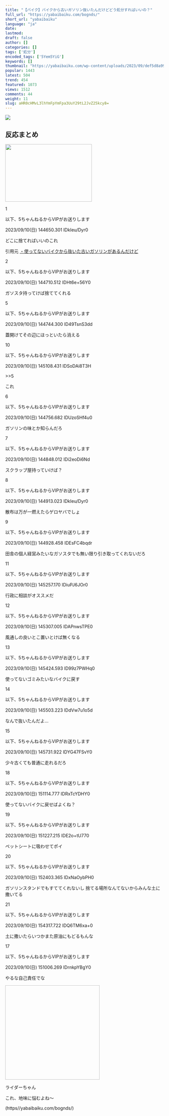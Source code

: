 ```yaml
---
title: "【バイク】バイクから古いガソリン抜いたんだけどどう処分すればいいの？"
full_url: "https://yabaibaiku.com/bognds/"
short_url: "yabaibaiku"
language: "ja"
date: 
lastmod: 
draft: false
author: []
categories: []
tags: ['処分']
encoded_tags: ['5Yem5YiG']
keywords: []
thumbnail: "https://yabaibaiku.com/wp-content/uploads/2023/09/def5d8a9926910f8690797d5bfc7692a.jpg"
popular: 1443
latest: 504
trend: 454
featured: 1073
views: 1512
comments: 44
weight: 11
slug: aHR0cHMvL3lhYmFpYmFpa3UuY29tL2JvZ25kcy8=
---
```


![](https://yabaibaiku.com/wp-content/uploads/2023/09/def5d8a9926910f8690797d5bfc7692a.jpg)

<div><h2>反応まとめ</h2> <p><img src='https//yabaibaiku.com/wp-content/uploads/2023/09/def5d8a9926910f8690797d5bfc7692a.jpg' alt='' width='275' height='183' class='alignnone size-full wp-image-10398'></p> <p class='t_h'><p>1 <p>以下、5ちゃんねるからVIPがお送りします</p> <p> 2023/09/10(日) 144650.301 IDkIeu/Dyr0</p></p></p> <p class='t_b'><p> どこに捨てればいいのこれ </p></p> <p></p> <p>引用元 <a href='https//mi.5ch.net/test/read.cgi/news4vip/1694324810/' target='_blank' rel='noopener'>・使ってないバイクから抜いた古いガソリンがあるんだけど </a></p> <p></p> <p class='t_h'><p>2 <p>以下、5ちゃんねるからVIPがお送りします</p> <p> 2023/09/10(日) 144710.512 IDHt6e+56Y0</p></p></p> <p class='t_b'><p> ガソスタ持ってけば捨ててくれる </p></p> <p></p> <p class='t_h'><p>5 <p>以下、5ちゃんねるからVIPがお送りします</p> <p> 2023/09/10(日) 144744.300 ID49TsnS3dd</p></p></p> <p class='t_b'><p> 蓋開けてその辺にほっといたら消える </p></p> <p></p> <p class='t_h t_i'><p>10 <p>以下、5ちゃんねるからVIPがお送りします</p> <p> 2023/09/10(日) 145108.431 IDSoDAi8T3H</p></p></p> <p class='t_b t_i'><p> <p class='anchor'>>>5</p> これ </p></p> <p></p> <p class='t_h'><p>6 <p>以下、5ちゃんねるからVIPがお送りします</p> <p> 2023/09/10(日) 144756.682 IDUzoSHf4u0</p></p></p> <p class='t_b'><p> ガソリンの味とか知らんだろ </p></p> <p></p> <p class='t_h'><p>7 <p>以下、5ちゃんねるからVIPがお送りします</p> <p> 2023/09/10(日) 144848.012 IDi2eoDi6Nd</p></p></p> <p class='t_b'><p> スクラップ屋持っていけば？ </p></p> <p></p> <p class='t_h'><p>8 <p>以下、5ちゃんねるからVIPがお送りします</p> <p> 2023/09/10(日) 144913.023 IDkIeu/Dyr0</p></p></p> <p class='t_b'><p> 散布は万が一燃えたらゲロヤバでしょ </p></p> <p></p> <p class='t_h'><p>9 <p>以下、5ちゃんねるからVIPがお送りします</p> <p> 2023/09/10(日) 144928.458 IDEsFC4bqdr</p></p></p> <p class='t_b'><p> 田舎の個人経営みたいなガソスタでも無い限り引き取ってくれないだろ </p></p> <p></p> <p class='t_h'><p>11 <p>以下、5ちゃんねるからVIPがお送りします</p> <p> 2023/09/10(日) 145257.170 IDiuPJ6JOr0</p></p></p> <p class='t_b'><p> 行政に相談がオススメだ </p></p> <p></p> <p class='t_h'><p>12 <p>以下、5ちゃんねるからVIPがお送りします</p> <p> 2023/09/10(日) 145307.005 IDAPnwsTPE0</p></p></p> <p class='t_b'><p> 風通しの良いとこ置いとけば無くなる </p></p> <p></p> <p class='t_h'><p>13 <p>以下、5ちゃんねるからVIPがお送りします</p> <p> 2023/09/10(日) 145424.593 ID99z7PWHq0</p></p></p> <p class='t_b'><p> 使ってないゴミみたいなバイクに戻す </p></p> <p></p> <p class='t_h'><p>14 <p>以下、5ちゃんねるからVIPがお送りします</p> <p> 2023/09/10(日) 145503.223 IDdVw7u1o5d</p></p></p> <p class='t_b'><p> なんで抜いたんだよ... </p></p> <p></p> <p class='t_h'><p>15 <p>以下、5ちゃんねるからVIPがお送りします</p> <p> 2023/09/10(日) 145731.922 IDYG47FSvY0</p></p></p> <p class='t_b'><p> 少々古くても普通に走れるだろ </p></p> <p></p> <p class='t_h'><p>18 <p>以下、5ちゃんねるからVIPがお送りします</p> <p> 2023/09/10(日) 151114.777 IDRxTcYDHY0</p></p></p> <p class='t_b'><p> 使ってないバイクに戻せばよくね？ </p></p> <p></p> <p class='t_h'><p>19 <p>以下、5ちゃんねるからVIPがお送りします</p> <p> 2023/09/10(日) 151227.215 IDE2o+tU770</p></p></p> <p class='t_b'><p> ペットシートに吸わせてポイ </p></p> <p></p> <p class='t_h'><p>20 <p>以下、5ちゃんねるからVIPがお送りします</p> <p> 2023/09/10(日) 152403.365 IDxNaOybPH0</p></p></p> <p class='t_b'><p> ガソリンスタンドでもすててくれないし 捨てる場所なんてないからみんな土に撒いてる </p></p> <p></p> <p class='t_h'><p>21 <p>以下、5ちゃんねるからVIPがお送りします</p> <p> 2023/09/10(日) 154317.722 IDQ6TM6xa+0</p></p></p> <p class='t_b'><p> 土に撒いたらいつかまた原油にもどるもんな </p></p> <p></p> <p class='t_h'><p>17 <p>以下、5ちゃんねるからVIPがお送りします</p> <p> 2023/09/10(日) 151006.269 IDrnkpYBgY0</p></p></p> <span><blockquote class='imgur-embed-pub'></blockquote> <p>やるな自己責任でな</p><p> </p></span><p></p> <img alt='' width='300' height='300' class='alignnone size-medium wp-image-14678 lazyload'> <p class='name'>ライダーちゃん</p> <p class='text sc_balloon left white'> これ、地味に悩むよね～ </p> <p id='6988fb4f07891dee84f4e622e9ff372e'> </p></div>

(https//yabaibaiku.com/bognds/)
